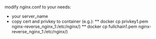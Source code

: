 modify nginx.conf to your needs:
* your server_name
* copy cert and privkey to container (e.g.):
** docker cp privkey1.pem nginx-reverse_nginx_1:/etc/nginx/)
** docker cp fullchain1.pem nginx-reverse_nginx_1:/etc/nginx/)
